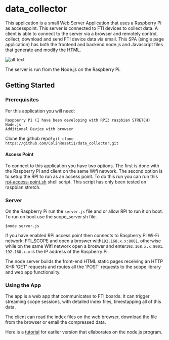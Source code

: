 # data_collector

This application is a small Web Server Application that uses a Raspberry Pi as accesspoint. This server is connected to FTI devices to collect data. A client is able to connect to the server via a browser and remotely control, collect, download and send FTI device data via email. This SPA (single page application) has both the frontend and backend node.js and Javascript files that generate and modify the HTML.

![alt text](https://github.com/ColinRosati1/data_collector/blob/master/img/scopecollector1.jpg )


The server is run from the Node.js on the Raspberry Pi.

## Getting Started

### Prerequisites
For this application you will need:
```
Raspberry Pi (I have been developing with RPI3 raspbian STRETCH)
Node.js
Additional Device with browser
```
Clone the github repo!
`git clone https://github.com/ColinRosati1/data_collector.git`

#### Access Point
To connect to this application you have two options. The first is done with the Raspberry Pi and client on the same Wifi network. The second option is to setup the RPI to run as an access point. To do this run you can run this [rpi-access-point.sh](https://github.com/ColinRosati1/rpi-access-point) shell script. This script has only been tested on raspbian stretch.

### Server

On the Raspberry Pi run the `server.js` file and or allow RPI to run it on boot. To run on boot use the scope_server.sh file.

`$node server.js`

 If you have enabled RPI access point then connects to Raspberry Pi Wi-Fi network: FTI_SCOPE and open a broswer with`192.168.x.x:8001`.
 otherwise while on the same Wifi network open a broswer and enter`192.168.x.x:8001`. 
 `192.168.x.x` is the IP address of the Raspberry Pi.

The node server builds the front-end HTML static pages receiving an HTTP XHR 'GET' requests and routes all the 'POST' requests to the scope library and web app functionality.

### Using the App
The app is a web app that communicates to FTI boards. It can trigger streaming scope sessions, with detailed index files, timestapping all of this data. 

The client can read the index files on the web browser, download the file from the browser or email the compressed data. 

Here is a [tutorial](https://medium.com/@colin.james.rosati/node-command-line-tool-and-client-server-application-966e49691c57) for earlier version that ellaborates on the node.js program. 

